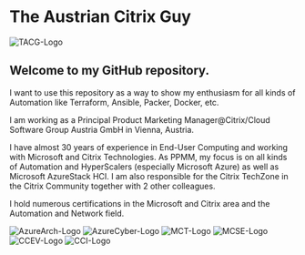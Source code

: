 # The Austrian Citrix Guy

![TACG-Logo](https://www.the-austrian-citrix-guy.at/wp-content/uploads/2024/11/the-austrian-citrix-guy.at_.512sq.noblue.png)

## Welcome to my GitHub repository.

I want to use this repository as a way to show my enthusiasm for all kinds of Automation like Terraform, Ansible, Packer, Docker, etc.

I am working as a Principal Product Marketing Manager@Citrix/Cloud Software Group Austria GmbH in Vienna, Austria.

I have almost 30 years of experience in End-User Computing and working with Microsoft and Citrix Technologies.
As PPMM, my focus is on all kinds of Automation and HyperScalers (especially Microsoft Azure) as well as Microsoft AzureStack HCI.
I am also responsible for the Citrix TechZone in the Citrix Community together with 2 other colleagues.

I hold numerous certifications in the Microsoft and Citrix area and the Automation and Network field.

![AzureArch-Logo](https://www.the-austrian-citrix-guy.at/wp-content/uploads/2024/11/azure-architect-225.png) ![AzureCyber-Logo](https://www.the-austrian-citrix-guy.at/wp-content/uploads/2024/11/azure-cybersec-225.png) ![MCT-Logo](https://www.the-austrian-citrix-guy.at/wp-content/uploads/2024/11/mct2024-225.png) ![MCSE-Logo](https://www.the-austrian-citrix-guy.at/wp-content/uploads/2024/11/mcse-225.png) ![CCEV-Logo](https://www.the-austrian-citrix-guy.at/wp-content/uploads/2024/11/cce-v-225.png) ![CCI-Logo](https://www.the-austrian-citrix-guy.at/wp-content/uploads/2024/11/CCI-225.png)
